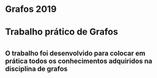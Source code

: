 # Grafos 2019

<h1> Trabalho prático de Grafos<h1>
  <h2> O trabalho foi desenvolvido para colocar em prática todos os conhecimentos adquiridos na disciplina de grafos<h2>

